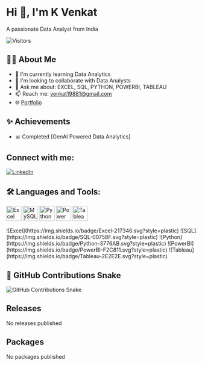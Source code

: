 # Hi 👋, I'm K Venkat

A passionate Data Analyst from India

![Visitors](https://api.visitorbadge.io/api/VisitorHit?user=venkat-analytics&repo=venkat-analytics&countColor=%23263759)

## 👨‍💻 About Me
- 🔭 I'm currently learning Data Analytics
- 🤝 I'm looking to collaborate with Data Analysts
- 💬 Ask me about: EXCEL, SQL, PYTHON, POWERBI, TABLEAU
- 📫 Reach me: venkat19881@gmail.com
- 🌐 [Portfolio](https://venkat-analytics.github.io/Portfolio/) 

## ✨ Achievements
- 📊 Completed [GenAI Powered Data Analytics] 

## Connect with me:
[![LinkedIn](https://simpleicons.org/icons/linkedin.svg)](https://www.linkedin.com/in/venkat-7b97334/)
## 🛠 Languages and Tools:
<p align="left">
  <img src="https://cdn.simpleicons.org/microsoftexcel" alt="Excel" width="40" height="40"/>
  <img src="https://cdn.simpleicons.org/mysql" alt="MySQL" width="40" height="40"/>
  <img src="https://cdn.simpleicons.org/python" alt="Python" width="40" height="40"/>
  <img src="https://cdn.simpleicons.org/powerbi" alt="Power BI" width="40" height="40"/>
  <img src="https://cdn.simpleicons.org/tableau" alt="Tableau" width="40" height="40"/>
</p>
![Excel](https://img.shields.io/badge/Excel-217346.svg?style=plastic)
![SQL](https://img.shields.io/badge/SQL-00758F.svg?style=plastic)
![Python](https://img.shields.io/badge/Python-3776AB.svg?style=plastic)
![PowerBI](https://img.shields.io/badge/PowerBI-F2C811.svg?style=plastic)
![Tableau](https://img.shields.io/badge/Tableau-2E2E2E.svg?style=plastic)


## 🐍 GitHub Contributions Snake
![GitHub Contributions Snake](https://raw.githubusercontent.com/venkat-analytics/venkat-analytics/output/github-contribution-grid-snake.svg)

## Releases
No releases published

## Packages
No packages published

